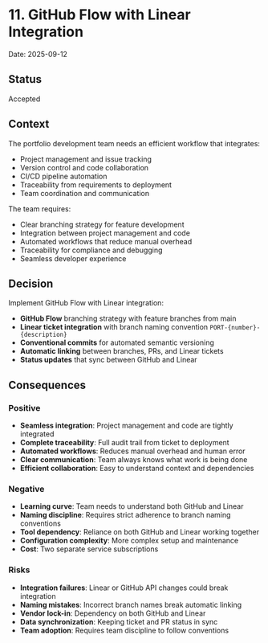 # 11. GitHub Flow with Linear Integration

Date: 2025-09-12

## Status

Accepted

## Context

The portfolio development team needs an efficient workflow that integrates:

- Project management and issue tracking
- Version control and code collaboration
- CI/CD pipeline automation
- Traceability from requirements to deployment
- Team coordination and communication

The team requires:

- Clear branching strategy for feature development
- Integration between project management and code
- Automated workflows that reduce manual overhead
- Traceability for compliance and debugging
- Seamless developer experience

## Decision

Implement GitHub Flow with Linear integration:

- **GitHub Flow** branching strategy with feature branches from main
- **Linear ticket integration** with branch naming convention `PORT-{number}-{description}`
- **Conventional commits** for automated semantic versioning
- **Automatic linking** between branches, PRs, and Linear tickets
- **Status updates** that sync between GitHub and Linear

## Consequences

### Positive

- **Seamless integration**: Project management and code are tightly integrated
- **Complete traceability**: Full audit trail from ticket to deployment
- **Automated workflows**: Reduces manual overhead and human error
- **Clear communication**: Team always knows what work is being done
- **Efficient collaboration**: Easy to understand context and dependencies

### Negative

- **Learning curve**: Team needs to understand both GitHub and Linear
- **Naming discipline**: Requires strict adherence to branch naming conventions
- **Tool dependency**: Reliance on both GitHub and Linear working together
- **Configuration complexity**: More complex setup and maintenance
- **Cost**: Two separate service subscriptions

### Risks

- **Integration failures**: Linear or GitHub API changes could break integration
- **Naming mistakes**: Incorrect branch names break automatic linking
- **Vendor lock-in**: Dependency on both GitHub and Linear
- **Data synchronization**: Keeping ticket and PR status in sync
- **Team adoption**: Requires team discipline to follow conventions

